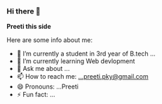 ### Hi there 👋


**Preeti this side** 

Here are some info about me:

- 🔭 I’m currently a student in 3rd year of B.tech  ...
- 🌱 I’m currently learning Web devlopment 
- 💬 Ask me about ...
- 📫 How to reach me: ...preeti.pky@gmail.com
- 😄 Pronouns: ...Preeti 
- ⚡ Fun fact: ... 

